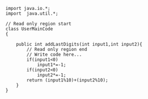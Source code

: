 	import java.io.*;
	import  java.util.*;

	// Read only region start
	class UserMainCode
	{

		public int addLastDigits(int input1,int input2){
			// Read only region end
			// Write code here...
			if(input1<0)
				input1*=-1;
			if(input2<0)
				input2*=-1;
			return (input1%10)+(input2%10);
		}
	}
